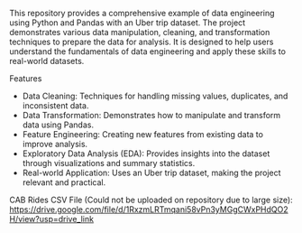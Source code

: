This repository provides a comprehensive example of data engineering using Python and Pandas with an Uber trip dataset. The project demonstrates various data manipulation, cleaning, and transformation techniques to prepare the data for analysis. It is designed to help users understand the fundamentals of data engineering and apply these skills to real-world datasets.

Features
- Data Cleaning: Techniques for handling missing values, duplicates, and inconsistent data.
- Data Transformation: Demonstrates how to manipulate and transform data using Pandas.
- Feature Engineering: Creating new features from existing data to improve analysis.
- Exploratory Data Analysis (EDA): Provides insights into the dataset through visualizations and summary statistics.
- Real-world Application: Uses an Uber trip dataset, making the project relevant and practical.

CAB Rides CSV File (Could not be uploaded on repository due to large size):
https://drive.google.com/file/d/1RxzmLRTmqani58vPn3yMGgCWxPHdQO2H/view?usp=drive_link
